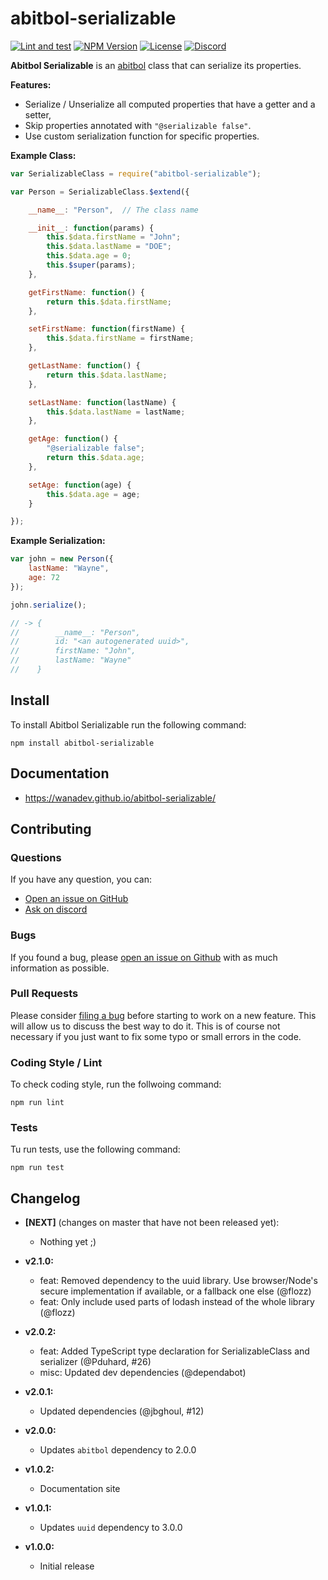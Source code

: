 # abitbol-serializable

[![Lint and test](https://github.com/wanadev/abitbol-serializable/actions/workflows/node-ci.yml/badge.svg)](https://github.com/wanadev/abitbol-serializable/actions/workflows/node-ci.yml)
[![NPM Version](http://img.shields.io/npm/v/abitbol-serializable.svg?style=flat)](https://www.npmjs.com/package/abitbol-serializable)
[![License](http://img.shields.io/npm/l/abitbol-serializable.svg?style=flat)](https://github.com/wanadev/abitbol-serializable/blob/master/LICENSE)
[![Discord](https://img.shields.io/badge/chat-Discord-8c9eff?logo=discord&logoColor=ffffff)](https://discord.gg/BmUkEdMuFp)

**Abitbol Serializable** is an [abitbol][] class that can serialize its
properties.

**Features:**

* Serialize / Unserialize all computed properties that have a getter and
  a setter,
* Skip properties annotated with `"@serializable false"`.
* Use custom serialization function for specific properties.

**Example Class:**

```javascript
var SerializableClass = require("abitbol-serializable");

var Person = SerializableClass.$extend({

    __name__: "Person",  // The class name

    __init__: function(params) {
        this.$data.firstName = "John";
        this.$data.lastName = "DOE";
        this.$data.age = 0;
        this.$super(params);
    },

    getFirstName: function() {
        return this.$data.firstName;
    },

    setFirstName: function(firstName) {
        this.$data.firstName = firstName;
    },

    getLastName: function() {
        return this.$data.lastName;
    },

    setLastName: function(lastName) {
        this.$data.lastName = lastName;
    },

    getAge: function() {
        "@serializable false";
        return this.$data.age;
    },

    setAge: function(age) {
        this.$data.age = age;
    }

});
```

**Example Serialization:**

```javascript
var john = new Person({
    lastName: "Wayne",
    age: 72
});

john.serialize();

// -> {
//        __name__: "Person",
//        id: "<an autogenerated uuid>",
//        firstName: "John",
//        lastName: "Wayne"
//    }
```

[abitbol]: https://github.com/wanadev/abitbol


## Install

To install Abitbol Serializable run the following command:

    npm install abitbol-serializable


## Documentation

* https://wanadev.github.io/abitbol-serializable/


## Contributing

### Questions

If you have any question, you can:

* [Open an issue on GitHub][gh-issue]
* [Ask on discord][discord]

### Bugs

If you found a bug, please [open an issue on Github][gh-issue] with as much information as possible.

### Pull Requests

Please consider [filing a bug][gh-issue] before starting to work on a new feature. This will allow us to discuss the best way to do it. This is of course not necessary if you just want to fix some typo or small errors in the code.

### Coding Style / Lint

To check coding style, run the follwoing command:

    npm run lint

### Tests

Tu run tests, use the following command:

    npm run test


[gh-issue]: https://github.com/wanadev/abitbol-serializable/issues
[discord]: https://discord.gg/BmUkEdMuFp


## Changelog

* **[NEXT]** (changes on master that have not been released yet):

    * Nothing yet ;)

* **v2.1.0:**

    * feat: Removed dependency to the uuid library. Use browser/Node's secure implementation if available, or a fallback one else (@flozz)
    * feat: Only include used parts of lodash instead of the whole library (@flozz)

* **v2.0.2:**

    * feat: Added TypeScript type declaration for SerializableClass and serializer (@Pduhard, #26)
    * misc: Updated dev dependencies (@dependabot)

* **v2.0.1:**

    * Updated dependencies (@jbghoul, #12)

* **v2.0.0:**

    * Updates `abitbol` dependency to 2.0.0

* **v1.0.2:**

    * Documentation site

* **v1.0.1:**

    * Updates `uuid` dependency to 3.0.0

* **v1.0.0:**

    * Initial release
